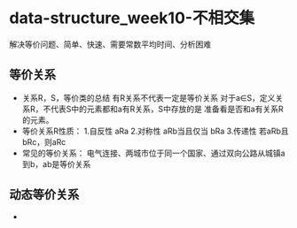 # data-structure_week10-不相交集
解决等价问题、简单、快速、需要常数平均时间、分析困难
## 等价关系
- 关系R，S，等价类的总结
有R关系不代表一定是等价关系
对于a∈S，定义关系R，不代表S中的元素都和a有R关系，S中存放的是 准备看是否和a有关系R的元素。
- 等价关系R性质：
1.自反性 aRa
2.对称性 aRb当且仅当 bRa
3.传递性 若aRb且bRc，则aRc
- 常见的等价关系：
电气连接、两城市位于同一个国家、通过双向公路从城镇a到b，ab是等价关系
## 动态等价关系
- 
